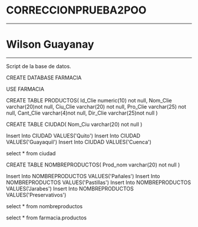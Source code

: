# CORRECCIONPRUEBA2POO
----
# Wilson Guayanay
----
Script de la base de datos.


CREATE DATABASE FARMACIA

USE FARMACIA

CREATE TABLE PRODUCTOS(
 Id_Clie numeric(10) not null, 
 Nom_Clie varchar(20)not null, 
 Ciu_Clie varchar(20) not null,
 Pro_Clie varchar(25) not null,
 Cant_Clie varchar(4)not null, 
 Dir_Clie varchar(25)not null 
 )

CREATE TABLE CIUDAD( 
Nom_Ciu varchar(20) not null 
)

Insert Into CIUDAD VALUES('Quito') 
Insert Into CIUDAD VALUES('Guayaquil') 
Insert Into CIUDAD VALUES('Cuenca')

select * from ciudad

CREATE TABLE NOMBREPRODUCTOS(
 Prod_nom varchar(20) not null 
 )
 
Insert Into NOMBREPRODUCTOS VALUES('Pañales') 
Insert Into NOMBREPRODUCTOS VALUES('Pastillas') 
Insert Into NOMBREPRODUCTOS VALUES('Jarabes') 
Insert Into NOMBREPRODUCTOS VALUES('Preservativos') 


select * from nombreproductos


select * from farmacia.productos




